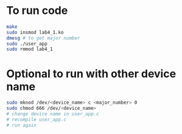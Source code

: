 # To run code
```bash
make
sudo insmod lab4_1.ko
dmesg # to get major number
sudo ./user_app
sudo rmmod lab4_1
```

# Optional to run with other device name
```bash
sudo mknod /dev/<device_name> c <major_number> 0
sudo chmod 666 /dev/<device_name>
# change device name in user_app.c
# recompile user_app.c
# run again
```